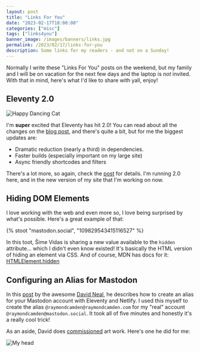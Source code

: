 ```yaml
---
layout: post
title: "Links For You"
date: "2023-02-17T18:00:00"
categories: ["misc"]
tags: ["links4you"]
banner_image: /images/banners/links.jpg
permalink: /2023/02/17/links-for-you
description: Some links for my readers - and not on a Sunday!
---
```


Normally I write these "Links For You" posts on the weekend, but my family and I will be on vacation for the next few days and the laptop is *not* invited. With that in mind, here's what I'd like to share with yall, enjoy!

## Eleventy 2.0

<p>
<img data-src="https://static.raymondcamden.com/images/2023/02/happycat.webp" alt="Happy Dancing Cat" class="lazyload imgborder imgcenter">
</p>

I'm **super** excited that Eleventy has hit 2.0! You can read about all the changes on the [blog post](https://www.11ty.dev/blog/eleventy-v2/), and there's quite a bit, but for me the biggest updates are:

* Dramatic reduction (nearly a third) in dependencies.
* Faster builds (especially important on my large site)
* Async friendly shortcodes and filters

There's a lot more, so again, check the [post](https://www.11ty.dev/blog/eleventy-v2/) for details. I'm running 2.0 here, and in the new version of my site that I'm working on now.

## Hiding DOM Elements

I love working with the web and even more so, I love being surprised by what's possible. Here's a great example of that:

{% stoot "mastodon.social", "109829543415116527" %}

In this toot, Šime Vidas is sharing a new value available to the `hidden` attribute... which I didn't even know existed! It's basically the HTML version of hiding an element via CSS. And of course, MDN has docs for it: [HTMLElement.hidden](https://developer.mozilla.org/en-US/docs/Web/API/HTMLElement/hidden)

## Configuring an Alias for Mastodon

In this [post](https://reverentgeek.com/configure-eleventy-to-host-a-custom-mastodon-alias/) by the awesome [David Neal](https://reverentgeek.com/), he describes how to create an alias for your Mastodon account with Eleventy and Netlify. I used this myself to create the alias `@raymondcamden@raymondcamden.com` for my "real" account `@raymondcamden@mastodon.social`. It took all of five minutes and honestly it's a really cool trick!

As an aside, David does [commissioned](https://reverentgeek.com/shop/) art work. Here's one he did for me: 

<p>
<img data-src="https://static.raymondcamden.com/images/2023/02/rayhead.jpg" alt="My head" class="lazyload imgborder imgcenter">
</p>

